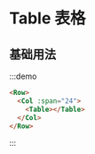 # Table 表格

## 基础用法

:::demo 

```html
<Row>
  <Col :span="24">
    <Table></Table>
  </Col>
</Row>
```
:::

<script>
  import Row from '@/components/row';
  import Col from '@/components/col';
  import Table from '@/components/table';

  export default {
    components: {
      Row,
      Col,
      Table,
    },
    methods: {
    },
  };
</script>